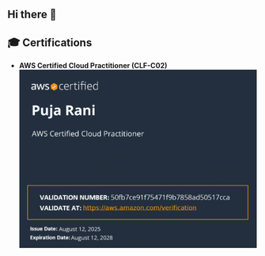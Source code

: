 ## Hi there 👋

## 🎓 Certifications
- **AWS Certified Cloud Practitioner (CLF-C02)**  
![AWS Certified Cloud Practitioner Badge](https://github.com/techiepr/techiepr/blob/main/AWS%20CLF-02.png)


